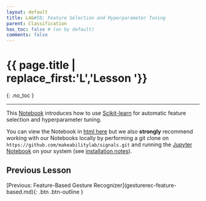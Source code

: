 ```yaml
---
layout: default
title: L4&#58; Feature Selection and Hyperparameter Tuning
parent: Classification
has_toc: false # (on by default)
comments: false
---
```


# {{ page.title | replace_first:'L','Lesson '}}
{: .no_toc }

---

This [Notebook](FeatureSelectionAndHyperparameterTuning/index.html) introduces how to use [Scikit-learn](https://scikit-learn.org/) for automatic feature selection and hyperparameter tuning.

You can view the Notebook in [html here](FeatureSelectionAndHyperparameterTuning/index.html) but we also **strongly** recommend working with our Notebooks locally by performing a git clone on `https://github.com/makeabilitylab/signals.git` and running the [Jupyter Notebook](https://github.com/makeabilitylab/signals/blob/master/Projects/GestureRecognizer/Feature%20Selection%20and%20Hyperparameter%20Tuning.ipynb) on your system (see [installation notes](jupyter-notebook.md)).

## Previous Lesson

<span class="fs-6">
[Previous: Feature-Based Gesture Recognizer](gesturerec-feature-based.md){: .btn .btn-outline }
</span>